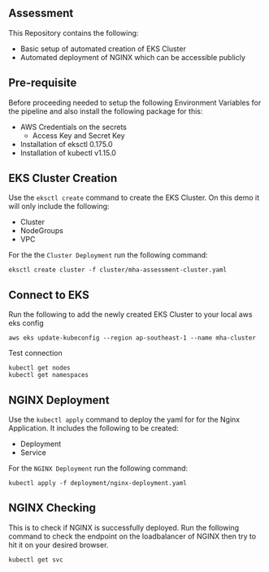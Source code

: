 ## Assessment
This Repository contains the following:
- Basic setup of automated creation of EKS Cluster
- Automated deployment of NGINX which can be accessible publicly

## Pre-requisite
Before proceeding needed to setup the following Environment Variables for the pipeline and also install the following package for this:
- AWS Credentials on the secrets
  - Access Key and Secret Key
- Installation of eksctl 0.175.0
- Installation of kubectl v1.15.0

## EKS Cluster Creation
Use the `eksctl create` command to create the EKS Cluster. On this demo it will only include the following:
- Cluster
- NodeGroups
- VPC

For the the `Cluster Deployment` run the following command:
```
eksctl create cluster -f cluster/mha-assessment-cluster.yaml
```

## Connect to EKS
Run the following to add the newly created EKS Cluster to your local aws eks config
```
aws eks update-kubeconfig --region ap-southeast-1 --name mha-cluster
```
Test connection
```
kubectl get nodes
kubectl get namespaces
```

## NGINX Deployment
Use the `kubectl apply` command to deploy the yaml for for the Nginx Application. It includes the following to be created:
- Deployment
- Service

For the `NGINX Deployment` run the following command:
```
kubectl apply -f deployment/nginx-deployment.yaml
```

## NGINX Checking
This is to check if NGINX is successfully deployed. 
Run the following command to check the endpoint on the loadbalancer of NGINX then try to hit it on your desired browser.
```
kubectl get svc
```
